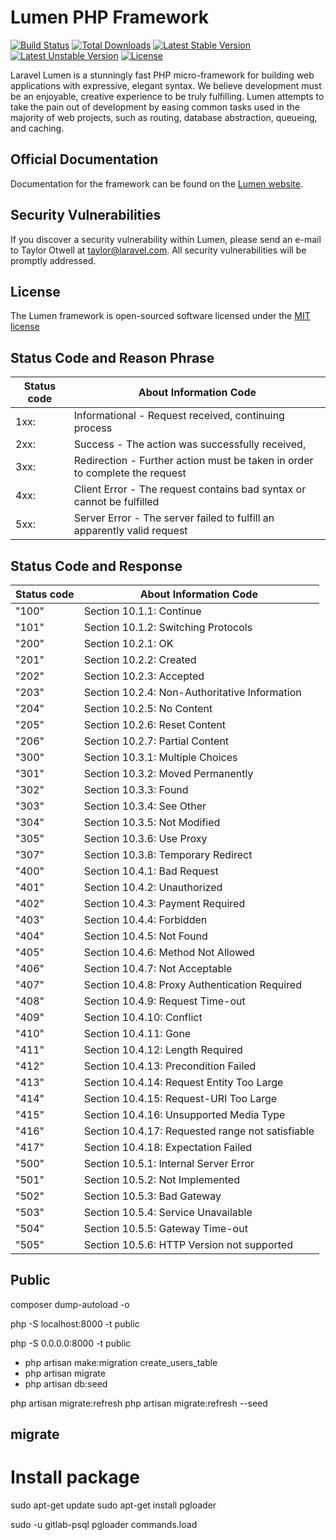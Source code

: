 # Lumen PHP Framework

[![Build Status](https://travis-ci.org/laravel/lumen-framework.svg)](https://travis-ci.org/laravel/lumen-framework)
[![Total Downloads](https://poser.pugx.org/laravel/lumen-framework/d/total.svg)](https://packagist.org/packages/laravel/lumen-framework)
[![Latest Stable Version](https://poser.pugx.org/laravel/lumen-framework/v/stable.svg)](https://packagist.org/packages/laravel/lumen-framework)
[![Latest Unstable Version](https://poser.pugx.org/laravel/lumen-framework/v/unstable.svg)](https://packagist.org/packages/laravel/lumen-framework)
[![License](https://poser.pugx.org/laravel/lumen-framework/license.svg)](https://packagist.org/packages/laravel/lumen-framework)

Laravel Lumen is a stunningly fast PHP micro-framework for building web applications with expressive, elegant syntax. We believe development must be an enjoyable, creative experience to be truly fulfilling. Lumen attempts to take the pain out of development by easing common tasks used in the majority of web projects, such as routing, database abstraction, queueing, and caching.

## Official Documentation

Documentation for the framework can be found on the [Lumen website](http://lumen.laravel.com/docs).

## Security Vulnerabilities

If you discover a security vulnerability within Lumen, please send an e-mail to Taylor Otwell at taylor@laravel.com. All security vulnerabilities will be promptly addressed.

## License

The Lumen framework is open-sourced software licensed under the [MIT license](http://opensource.org/licenses/MIT)

## Status Code and Reason Phrase

Status code | About Information Code
------------|------------------------------------------------------------------------------
1xx:        | Informational - Request received, continuing process
2xx:        | Success - The action was successfully received,
3xx:        | Redirection - Further action must be taken in order to   complete the request
4xx:        | Client Error - The request contains bad syntax or cannot be fulfilled
5xx:        | Server Error - The server failed to fulfill an apparently  valid request

## Status Code and Response  

Status code | About Information Code
------------|---------------------------------------------------
"100"       | Section 10.1.1: Continue
"101"       |  Section 10.1.2: Switching Protocols
"200"       |  Section 10.2.1: OK
"201"       |  Section 10.2.2: Created
"202"       |  Section 10.2.3: Accepted
"203"       |  Section 10.2.4: Non-Authoritative Information
"204"       |  Section 10.2.5: No Content
"205"       |  Section 10.2.6: Reset Content
"206"       |  Section 10.2.7: Partial Content
"300"       |  Section 10.3.1: Multiple Choices
"301"       |  Section 10.3.2: Moved Permanently
"302"       |  Section 10.3.3: Found
"303"       |  Section 10.3.4: See Other
"304"       |  Section 10.3.5: Not Modified
"305"       |  Section 10.3.6: Use Proxy
"307"       |  Section 10.3.8: Temporary Redirect
"400"       |  Section 10.4.1: Bad Request
"401"       |  Section 10.4.2: Unauthorized
"402"       |  Section 10.4.3: Payment Required
"403"       |  Section 10.4.4: Forbidden
"404"       |  Section 10.4.5: Not Found
"405"       |  Section 10.4.6: Method Not Allowed
"406"       |  Section 10.4.7: Not Acceptable
"407"       |  Section 10.4.8: Proxy Authentication Required
"408"       |  Section 10.4.9: Request Time-out
"409"       |  Section 10.4.10: Conflict
"410"       |  Section 10.4.11: Gone
"411"       |  Section 10.4.12: Length Required
"412"       |  Section 10.4.13: Precondition Failed
"413"       |  Section 10.4.14: Request Entity Too Large
"414"       |  Section 10.4.15: Request-URI Too Large
"415"       |  Section 10.4.16: Unsupported Media Type
"416"       |  Section 10.4.17: Requested range not satisfiable
"417"       |  Section 10.4.18: Expectation Failed
"500"       |  Section 10.5.1: Internal Server Error
"501"       |  Section 10.5.2: Not Implemented
"502"       |  Section 10.5.3: Bad Gateway
"503"       |  Section 10.5.4: Service Unavailable
"504"       |  Section 10.5.5: Gateway Time-out
"505"       |  Section 10.5.6: HTTP Version not supported

## Public

composer dump-autoload -o

php -S localhost:8000 -t public

php -S 0.0.0.0:8000 -t public

- php artisan make:migration create_users_table
- php artisan migrate
- php artisan db:seed

php artisan migrate:refresh
php artisan migrate:refresh --seed

## migrate 

# Install package
sudo apt-get update
sudo apt-get install pgloader
 
  sudo -u gitlab-psql pgloader commands.load